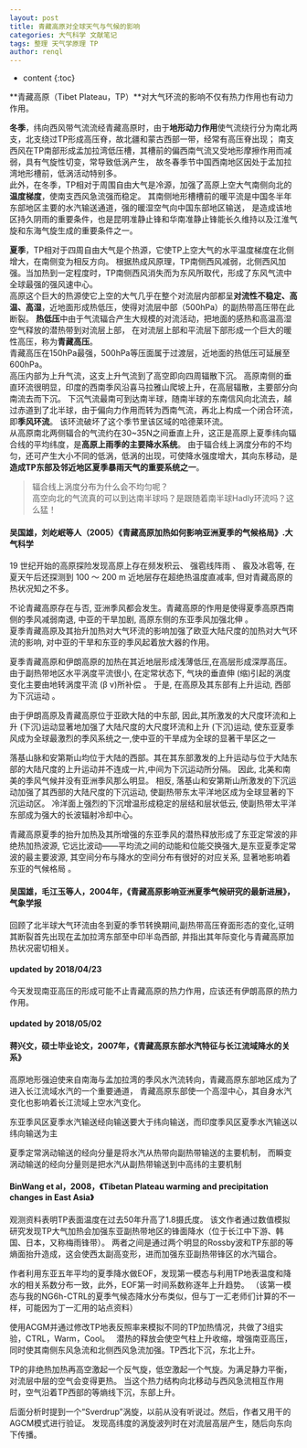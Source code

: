 ```yaml
---
layout: post
title: 青藏高原对全球天气与气候的影响
categories: 大气科学 文献笔记
tags: 整理 天气学原理 TP
author: renql
---
```


* content
{:toc}

**青藏高原（Tibet Plateau，TP）**对大气环流的影响不仅有热力作用也有动力作用。  
 
**冬季**，纬向西风带气流流经青藏高原时，由于**地形动力作用**使气流绕行分为南北两支，北支绕过TP形成高压脊，故北疆和蒙古西部一带，经常有高压脊出现；
南支西风在TP南部形成孟加拉湾低压槽，其槽前的偏西南气流又受地形摩擦作用而减弱，具有气旋性切变，常导致低涡产生，
故冬春季节中国西南地区因处于孟加拉湾地形槽前，低涡活动特别多。     
此外，在冬季，TP相对于周围自由大气是冷源，加强了高原上空大气南侧向北的**温度梯度**，使南支西风急流强而稳定。
其南侧地形槽槽前的暖平流是中国冬半年东部地区主要的水汽输送通道，强的暖湿空气向中国东部地区输送，
是造成该地区持久阴雨的重要条件，也是昆明准静止锋和华南准静止锋能长久维持以及江淮气旋和东海气旋生成的重要条件之一。  




**夏季**，TP相对于四周自由大气是个热源，它使TP上空大气的水平温度梯度在北侧增大，在南侧变为相反方向。
根据热成风原理，TP南侧西风减弱，北侧西风加强。当加热到一定程度时，TP南侧西风消失而为东风所取代，形成了东风气流中全球最强的强风速中心。    
高原这个巨大的热源使它上空的大气几乎在整个对流层内部都呈**对流性不稳定、高温、高湿**，近地面形成热低压，使得对流层中部（500hPa）的副热带高压带在此断裂。
**热低压**中由于气流辐合产生大规模的对流活动，把地面的感热和高温高湿空气释放的潜热带到对流层上部，
在对流层上部和平流层下部形成一个巨大的暖性高压，称为**青藏高压**。    
青藏高压在150hPa最强，500hPa等压面属于过渡层，近地面的热低压可延展至600hPa。  
高压内部为上升气流，这支上升气流到了高空即向四周辐散下沉。
高原南侧的垂直环流很明显，印度的西南季风沿喜马拉雅山爬坡上升，在高层辐散，主要部分向南流去而下沉。
下沉气流最南可到达南半球，随南半球的东南信风向北流去，越过赤道到了北半球，由于偏向力作用而转为西南气流，再北上构成一个闭合环流，即**季风环流**。
该环流破坏了这个季节里该区域的哈德莱环流。    
从高原南北两侧辐合的气流约在30~35N之间垂直上升，这正是高原上夏季纬向辐合线的平均纬度，是**高原上雨季的主要降水系统**。
由于辐合线上涡度分布的不均匀，还可产生大小不同的低涡，低涡的出现，可使降水强度增大，其向东移动，是**造成TP东部及邻近地区夏季暴雨天气的重要系统之一**。    
> 辐合线上涡度分布为什么会不均匀呢？       
> 高空向北的气流真的可以到达南半球吗？是跟随着南半球Hadly环流吗？这么猛！

#### 吴国雄，刘屹岷等人（2005）《青藏高原加热如何影响亚洲夏季的气候格局》.大气科学     

19 世纪开始的高原探险发现高原上存在频发积云、 强雹线阵雨 、 霰及冰雹等, 在夏天午后还探测到 100 ～ 200 m 近地层存在超绝热温度直减率, 
但对青藏高原的热状况知之不多。     

不论青藏高原存在与否, 亚洲季风都会发生。青藏高原的作用是使得夏季高原西南侧的季风减弱南退, 中亚的干旱加剧, 高原东侧的东亚季风加强北伸 。    
夏季青藏高原及其抬升加热对大气环流的影响加强了欧亚大陆尺度的加热对大气环流的影响, 对中亚的干旱和东亚的季风起着放大器的作用。

夏季青藏高原和伊朗高原的加热在其近地层形成浅薄低压,在高层形成深厚高压。
由于副热带地区水平涡度平流很小, 在定常状态下, 气块的垂直伸 (缩)引起的涡度变化主要由地转涡度平流 (β v)所补偿 。
于是, 在高原及其东部有上升运动, 西部为下沉运动 。    

由于伊朗高原及青藏高原位于亚欧大陆的中东部, 因此,其所激发的大尺度环流和上升 (下沉)运动显著地加强了大陆尺度的大尺度环流和上升 (下沉)运动, 
使东亚夏季风成为全球最激烈的季风系统之一,使中亚的干旱成为全球的显著干旱区之一

落基山脉和安第斯山均位于大陆的西部。其在其东部激发的上升运动与位于大陆东部的大陆尺度的上升运动并不连成一片,中间为下沉运动所分隔。
因此, 北美和南美的季风气候并没有亚洲季风那么明显。
相反, 落基山和安第斯山所激发的下沉运动加强了其西部的大陆尺度的下沉运动, 使副热带东太平洋地区成为全球显著的下沉运动区。
冷洋面上强烈的下沉增温形成稳定的层结和层状低云, 使副热带太平洋东部成为强大的长波辐射冷却中心。

青藏高原夏季的抬升加热及其所增强的东亚季风的潜热释放形成了东亚定常波的非绝热加热波源,
它远比波动——平均流之间的动能和位能交换强大,是东亚夏季定常波的最主要波源, 其空间分布与降水的空间分布有很好的对应关系,
显著地影响着东亚的气候格局 。

#### 吴国雄，毛江玉等人，2004年，《青藏高原影响亚洲夏季气候研究的最新进展》，气象学报
回顾了北半球大气环流由冬到夏的季节转换期间,副热带高压脊面形态的变化,证明其断裂首先出现在孟加拉湾东部至中印半岛西部, 并指出其年际变化与青藏高原加热状况密切相关。

#### updated by 2018/04/23  
今天发现南亚高压的形成可能不止青藏高原的热力作用，应该还有伊朗高原的热力作用。

#### updated by 2018/05/02    
#### 蒋兴文，硕士毕业论文，2007年，《青藏高原东部水汽特征与长江流域降水的关系》
高原地形强迫使来自南海与孟加拉湾的季风水汽流转向，青藏高原东部地区成为了进入长江流域水汽的一个重要通道，
青藏高原东部使一个高湿中心，其自身水汽变化也影响着长江流域上空水汽变化。

东亚季风区夏季水汽输送经向输送要大于纬向输送，而印度季风区夏季水汽输送以纬向输送为主

夏季定常涡动输送的经向分量是将水汽从热带向副热带输送的主要机制，
而瞬变涡动输送的经向分量则是把水汽从副热带输送到中高纬的主要机制

#### BinWang et al，2008，《Tibetan Plateau warming and precipitation changes in East Asia》    
观测资料表明TP表面温度在过去50年升高了1.8摄氏度。
该文作者通过数值模拟研究发现TP大气加热会加强东亚副热带地区的锋面降水（位于长江中下游、韩国、日本，又称梅雨锋带）。
两者之间是通过两个明显的Rossby波和TP东部的等熵面抬升造成，这会使西太副高变形，进而加强东亚副热带锋区的水汽辐合。

作者利用东亚五年平均的夏季降水做EOF，发现第一模态与利用TP地表温度和降水的相关系数分布一致，此外，EOF第一时间系数称逐年上升趋势。
（该第一模态与我的NG6h-CTRL的夏季气候态降水分布类似，但与丁一汇老师们计算的不一样，可能因为丁一汇用的站点资料）

使用ACGM并通过修改TP地表反照率来模拟不同的TP加热情况，共做了3组实验，CTRL，Warm，Cool。   
潜热的释放会使空气柱上升收缩，增强南亚高压，同时使其南侧东风急流和北侧西风急流加强。TP西北下沉，东北上升。

TP的非绝热加热再高空激起一个反气旋，低空激起一个气旋。为满足静力平衡，对流层中层的空气会变得更热。
当这个热力结构向北移动与西风急流相互作用时，空气沿着TP西部的等熵线下沉，东部上升。 

后面分析时提到一个“Sverdrup”涡旋，以前从没有听说过。然后，作者又用干的AGCM模式进行验证。
发现高纬度的涡旋波列时在对流层高层产生，随后向东向下传播。

